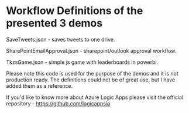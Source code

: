 # Workflow Definitions of the presented 3 demos

SaveTweets.json - saves tweets to one drive.

SharePointEmailApproval.json - sharepoint/outlook approval workflow.

TkzsGame.json - simple js game with leaderboards in powerbi.

Please note this code is used for the purpose of the demos and it is not production ready.
The definitions could not be of great use, but I have added them as a reference.

If you'd like to know more about Azure Logic Apps please visit the official repository - https://github.com/logicappsio

